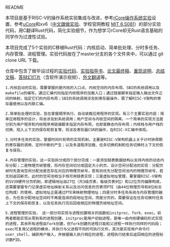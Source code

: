 README

  本项目是基于RISC-V的操作系统实验集成与改进，参考[rCore操作系统实验](https://rcore-os.github.io/rCore-Tutorial-Book-v3/index.html)设置，参考[uCore](https://nankai.gitbook.io/ucore-os-on-risc-v64/)和xv6（[中文跟做实验](https://blog.csdn.net/u013577996/article/details/108679997)、学校官网教程 [MIT 6.S081](https://pdos.csail.mit.edu/6.S081/2021/)）的部分实验代码，用C翻译Rust代码，简化实验细节，作为想学习rCore却无Rust语言基础的同学作为过渡性试验。

本项目完成了5个实验的C移植Rust代码：内核启动、简单批处理、分时多任务、内存管理、进程管理。实验代码放在了master分支的各个文件夹中，可以通过 git clone URL 下载。

  仓库中包含了做毕设过程的[实验代码](https://github.com/DLW1941/rCore-C-lab/tree/master)、[实验指导书](https://rcore-c-tuturial.gitbook.io/rcore-tutorial-c-version1/)、[论文最终稿](https://github.com/DLW1941/rCore-C-lab/blob/master/%E5%9F%BA%E4%BA%8ERISC-%E2%85%A4%E7%9A%84%E6%93%8D%E4%BD%9C%E7%B3%BB%E7%BB%9F%E5%AE%9E%E9%AA%8C%E9%9B%86%E6%88%90%E5%92%8C%E6%94%B9%E8%BF%9B.pdf)、[重现说明](https://github.com/DLW1941/rCore-C-lab/blob/master/%E9%87%8D%E7%8E%B0%E8%AF%B4%E6%98%8E.docx)、[总结文稿](https://github.com/DLW1941/rCore-C-lab/blob/master/%E6%80%BB%E7%BB%93.docx)、[答辩幻灯片](https://github.com/DLW1941/rCore-C-lab/blob/master/%E6%AF%95%E4%B8%9A%E8%AE%BE%E8%AE%A1%E7%AD%94%E8%BE%A9V3.0.pptx)（含软件演示视频）、[外文翻译](https://github.com/DLW1941/rCore-C-lab/blob/master/%E5%A4%96%E6%96%87%E7%BF%BB%E8%AF%91_%E5%A4%A7%E5%9E%8B%E7%B3%BB%E7%BB%9F%E8%BD%AF%E4%BB%B6%E9%83%A8%E5%88%86%E6%95%85%E9%9A%9C%E7%9A%84%E7%90%86%E8%A7%A3%E3%80%81%E6%A3%80%E6%B5%8B%E4%B8%8E%E5%AE%9A%E4%BD%8D.pdf)等。

	1.内核启动的实验，需要掌握的是内核的入口点、内核空间的内存布局、SBI的系统调用以及makefile的编写。通过汇编代码指定内核程序的加载入口；通过链接脚本指定输入输出文件之间的映射，指定它们的内存布局；SBI的系统调用涉及到寄存器操作，需了解RISC-V架构的寄存器使用以及内联汇编。

	2.简单批处理的实验，旨在掌握顺序执行、自动装载应用程序的实现。有三个主要实验内容：简单应用程序的设计，将会涉及到系统调用；用户空间与内核空间的隔离，一个简单的实现方法是分别为用户程序和内核程序用链接脚本指定内存布局，也即是静态内存布局；内核栈与用户栈的切换、陷入上下文的保存和恢复等，将涉及寄存器CSR的操作，在RISC-V汇编中体现。

	3.分时多任务的实验，掌握时间片轮转的实现机制，主要是RISC-V架构机器上关于计时钟周期的寄存器的调用、定时中断的产生；以及多道程序加载、任务切换机制和任务切换时上下文的恢复与保存。

	4.内存管理的实验，这一实验拆分成四个部分完成：一是添加链表数据结构以支持内核的动态内存分配；二是物理页帧管理，将内存空间切分成固定大小的页，设计空闲分配池的实现：分配页帧时先查询空闲分配池是否存在对应的物理页帧号，若有则优先分配空闲池内的物理页帧号，若无则返回新页，此时的空闲池相当于栈可用链表实现；三是虚拟地址管理，要掌握RISC-V架构的SV39硬件分页机制，即逻辑地址由27位（共3级页表，每级页表9位）和12位页内偏移构成，还需要掌握专门记录虚实地址映射关系以及访问信息的页表项PTE（由44位物理页号和8位标志位构成）的使用，虚拟地址正是通过PTE来映射物理地址；四是分时多任务系统与内存管理的融合，为任务分配地址空间时不再是连续的段地址空间，而是分页的，需要保证在任务切换时任务上下文的保存和恢复，以及任务执行完后回收相应的物理页帧地址空间。

	5.进程管理的实验， 这一部分将实现与进程创建相关的函数如initproc、fork、exec。前两者都能实现从零到有的进程创建，initproc是用户初始进程，是唯一由内核硬编码形式实现的进程，其余所有进程由fork创建，但fork创建的进程只能和父进程一样执行同样的代码段；exec可复用父进程的模块，并执行与父进程不同的可执行文件。其次是实现用户命令行user_shell，捕获用户输入，并根据输入执行相应的进程，进程执行结束后返回相应的进程标识数PID。


